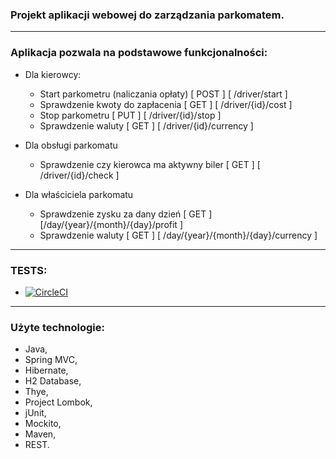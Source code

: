 ### Projekt aplikacji webowej do zarządzania parkomatem.

----------

### Aplikacja pozwala na podstawowe funkcjonalności:
  - Dla kierowcy:
      - Start parkometru (naliczania opłaty)  [ POST ] [ /driver/start ]
      - Sprawdzenie kwoty do zapłacenia  [ GET ] [ /driver/{id}/cost ]
      - Stop parkometru [ PUT ] [ /driver/{id}/stop ]
      - Sprawdzenie waluty [ GET ] [ /driver/{id}/currency ]
      
  - Dla obsługi parkomatu
      - Sprawdzenie czy kierowca ma aktywny biler [ GET ] [ /driver/{id}/check ]
      
  - Dla właściciela parkomatu
      - Sprawdzenie zysku za dany dzień [ GET ] [/day/{year}/{month}/{day}/profit ]
      - Sprawdzenie waluty [ GET ] [ /day/{year}/{month}/{day}/currency ]
      
----------      
### TESTS: 
  - [![CircleCI](https://circleci.com/gh/quefie/parking.svg?style=svg)](https://circleci.com/gh/quefie/parking)

----------
### Użyte technologie:

  - Java,
  - Spring MVC,
  - Hibernate,
  - H2 Database,
  - Thye,
  - Project Lombok,
  - jUnit,
  - Mockito,
  - Maven,
  - REST.
